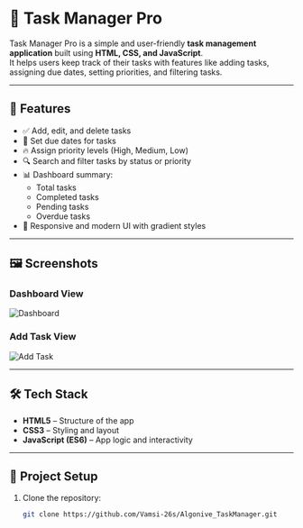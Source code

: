 # 📝 Task Manager Pro

Task Manager Pro is a simple and user-friendly **task management application** built using **HTML, CSS, and JavaScript**.  
It helps users keep track of their tasks with features like adding tasks, assigning due dates, setting priorities, and filtering tasks.

---

## 🚀 Features

- ✅ Add, edit, and delete tasks  
- 📅 Set due dates for tasks  
- 🔥 Assign priority levels (High, Medium, Low)  
- 🔍 Search and filter tasks by status or priority  
- 📊 Dashboard summary:
  - Total tasks
  - Completed tasks
  - Pending tasks
  - Overdue tasks  
- 🎨 Responsive and modern UI with gradient styles  

---

## 🖼️ Screenshots

### Dashboard View
![Dashboard](./assets/screenshot1.png)

### Add Task View
![Add Task](./assets/screenshot2.png)

---

## 🛠️ Tech Stack

- **HTML5** – Structure of the app  
- **CSS3** – Styling and layout  
- **JavaScript (ES6)** – App logic and interactivity  

---

## 📂 Project Setup

1. Clone the repository:
   ```bash
   git clone https://github.com/Vamsi-26s/Algonive_TaskManager.git
